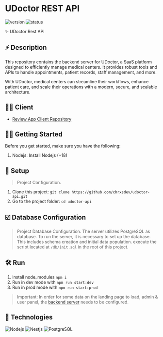# UDoctor REST API

<p style="justify-content: center">
   <img src="https://img.shields.io/badge/version-v1.0-blue.svg" alt="version">
   <img src="https://img.shields.io/badge/status-in_progress-yellow" alt="status">
</p>

✨ UDoctor Rest API

## ⚡️ Description
This repository contains the backend server for UDoctor, a SaaS platform designed to efficiently manage medical centers. It provides robust tools and APIs to handle appointments, patient records, staff management, and more.

With UDoctor, medical centers can streamline their workflows, enhance patient care, and scale their operations with a modern, secure, and scalable architecture.

## 👨‍💻 Client
- [Review App Client Repository](#)

## ✍🏻 Getting Started
Before you get started, make sure you have the following:
1. Nodejs: Install Nodejs (+18)

## 🚀 Setup
> Project Configuration.
1. Clone this project: `git clone https://github.com/chrxsdev/udoctor-api.git`
2. Go to the project folder: `cd udoctor-api`

## ☑️ Database Configuration
> Project Database Configuration.
The server utilizes PostgreSQL as database. To run the server, it is necessary to set up the database. This includes schema creation and initial data population. execute the script located at `/db/init.sql` in the root of this project.

## 🛠 Run
1. Install node_modules `npm i`
2. Run in dev mode with `npm run start:dev`
3. Run in prod mode with `npm run start:prod`

> Important:
In order for some data on the landing page to load, admin & user panel, the [backend server](https://github.com/chrisjosuedev/xatruch-barbershop-rest-api) needs to be configured.

## 🦀 Technologies
![Nodejs](https://img.shields.io/badge/node-js-brightgreen)
![Nestjs](https://img.shields.io/badge/nest-js-red)
![PostgreSQL](https://img.shields.io/badge/postgres-sql-yellow)
